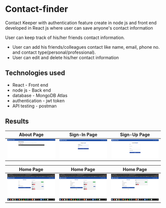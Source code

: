 # Contact-finder
Contact Keeper with authentication feature create in node js and front end developed in React js where user can save anyone's contact information

User can keep track of his/her friends contact information.

* User can add his friends/colleagues contact like name, email, phone no. and contact type(personal/professional).
* User can edit and delete his/her contact information

## Technologies used
* React - Front end
* node js - Back end
* database - MongoDB Atlas
* authentication - jwt token
* API testing - postman

## Results
| About Page  |  Sign-In Page  | Sign-Up Page |
| ------------- | ------------- | ------------- |
| ![Alt text](screenshots/about.png?raw=true "About Page" )  | ![Alt text](screenshots/login.png?raw=true "Login Page" )  |  ![Alt text](screenshots/register.png?raw=true "Register Page" )

| Home Page  |  Home Page  | Home Page |
| ------------- | ------------- | ------------- |
| ![Alt text](screenshots/home.png?raw=true "" )  | ![Alt text](screenshots/home1.png?raw=true "" )  |  ![Alt text](screenshots/home2.png?raw=true "" )
